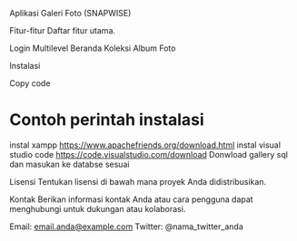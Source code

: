 Aplikasi Galeri Foto (SNAPWISE)

Fitur-fitur
Daftar fitur utama.

Login Multilevel
Beranda 
Koleksi 
Album
Foto 

Instalasi

Copy code
# Contoh perintah instalasi
instal xampp https://www.apachefriends.org/download.html
instal visual studio code https://code.visualstudio.com/download
Donwload gallery sql dan masukan ke databse sesuai 

Lisensi
Tentukan lisensi di bawah mana proyek Anda didistribusikan.

Kontak
Berikan informasi kontak Anda atau cara pengguna dapat menghubungi untuk dukungan atau kolaborasi.

Email: email.anda@example.com
Twitter: @nama_twitter_anda
